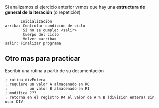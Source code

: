 Si analizamos el ejercicio anterior vemos que hay una **estructura de general de la iteración** (o repetición)

```
       Inicialización
arriba: Controlar condición de ciclo
        Si no se cumple: <salir>
        Cuerpo del ciclo
        Volver <arriba>
salir: Finalizar programa
```

## Otro mas para practicar

Escribir una rutina a partir de su documentación


```
; rutina divEntera 
; requiere un valor A almacenado en R0 
;          un valor B almacenado en R1 
; modifica ???
; retorna en el registro R4 el valor de A % B (division entera) sin usar DIV
```
